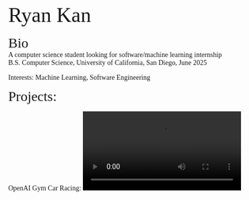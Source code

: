 
<span style="font-family:Times New Roman; font-size:3em;">Ryan Kan </span>
<br>
<br>
<span style="font-family:Times New Roman; font-size:2em;">Bio </span>
<br>
<span style="font-family:Times New Roman; font-size:1em;">A computer science student looking for software/machine learning internship</span>
<br>
<span style="font-family:Times New Roman; font-size:1em;">B.S. Computer Science, University of California, San Diego, June 2025</span>
<br>

<span style="font-family:Times New Roman; font-size:1em;">Interests: Machine Learning, Software Engineering</span>

<span style="font-family:Times New Roman; font-size:2em;">Projects: </span> 


<span style="font-family:Times New Roman; font-size:1em;">OpenAI Gym Car Racing: </span> 
<video width="320" heigh = "320" controls> 
    <source src = "car_racing.mp4" type="video/mp4">
</video>
<br>

